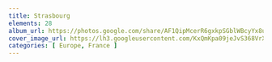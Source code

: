 ```yaml
---
title: Strasbourg
elements: 28
album_url: https://photos.google.com/share/AF1QipMcerR6gxkpSGblWBcyYx8uXQXSip1_qVf9uvhvYdyjW3XdpeVrYu9vBFvBFpPzAA?key=eWFPcFFfWVM5aUh2WnJwaWhldGVmb3k4ZG4tY2Zn
cover_image_url: https://lh3.googleusercontent.com/KxQmKpa09jeJvS368VrXFV8BAUsX8Oku9RqURN7yoO2B2bkiDxdGCBbfqAjiTQ9-BhWCKb4rYVGG1-E6OEswr-oplW9H8pIkYmu5z0oMp4S9_bdqNrKAA81PVOS_Q4u5NA2gCU0AIJmcBLhhqyyR010t-lRApMkWUB_2v3MNUN7ve40RfZUUKkAyDHAZ3UfnDaDd27WLYw3WLGVT96RZ34k6LuSODGiM4x2NPHBDNW7NXNQRGJtq3e2RqNza-k-Ph_OQItZICy2OaysT5rjZru35Uugpkmsr5tNfPxKh6slYV8k8LmZvK4_dbu2EyvVqlgrb8JmobYwJ2VMVru3KgT-HxH2f_fcAyp_b6f6zxblqWNfhvtyHHBeYV5hgVbMgL5_gApJ6gf0jd5CnoKR9kfyMkHAS3Wdrs5rOktCRcHBordGpMusckMTe0NkLkFQxEPVw9PrSHGZ9VBNyrDWLBxYTWgNpd5KxCBk7dX-sYi1GoPATnVpcLxu1A273Wluv3n1inLxZpd0DTVh8KhBcMvqKmlK0RbCBkBkRb8SFKYpyzTU_qCJKkR2Ygvh3coEfqZjRaW7YM88jwNrensQqXWQ8_mCaeTOBzvWm4Nu-fDuXhGzdKVmMoltqNm9TpsHS0EkSxUB57oxAsdyh96j3rFrqGeicEZdTS1ObiaUZAMPMr5jReduLSokR=s218-p-k-no
categories: [ Europe, France ]
---
```

